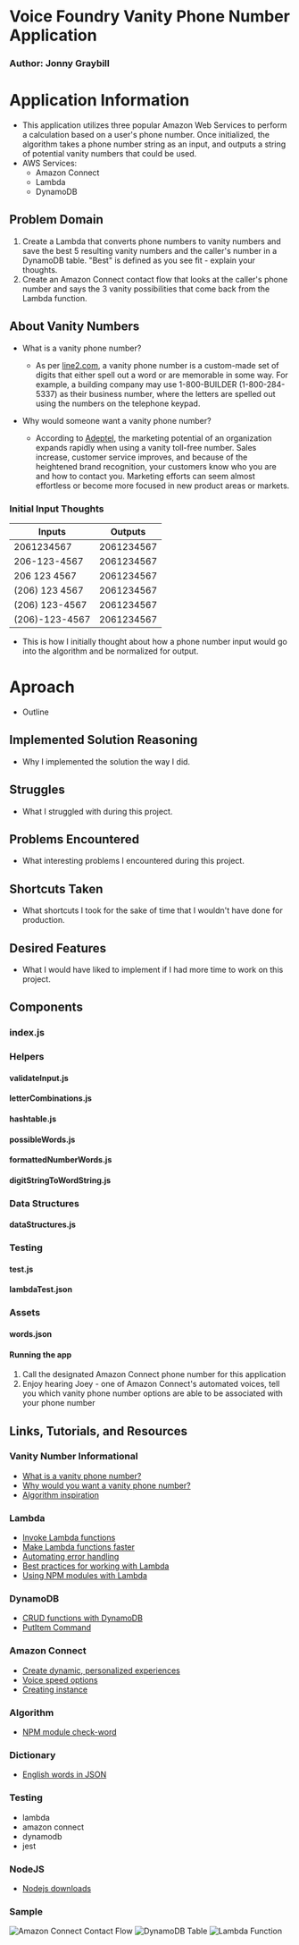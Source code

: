# Voice Foundry Vanity Phone Number Application

### Author: Jonny Graybill

# Application Information
* This application utilizes three popular Amazon Web Services to perform a calculation based on a user's phone number. Once initialized, the algorithm takes a phone number string as an input, and outputs a string of potential vanity numbers that could be used.
* AWS Services:
  * Amazon Connect
  * Lambda
  * DynamoDB

## Problem Domain
1.	Create a Lambda that converts phone numbers to vanity numbers and save the best 5 resulting vanity numbers and the caller's number in a DynamoDB table. "Best" is defined as you see fit - explain your thoughts.
2.	Create an Amazon Connect contact flow that looks at the caller's phone number and says the 3 vanity possibilities that come back from the Lambda function.

## About Vanity Numbers
* What is a vanity phone number?
  * As per [line2.com](https://www.line2.com/articles/should-you-get-a-vanity-phone-number-for-your-business/), a vanity phone number is a custom-made set of digits that either spell out a word or are memorable in some way. For example, a building company may use 1-800-BUILDER (1-800-284-5337) as their business number, where the letters are spelled out using the numbers on the telephone keypad.

* Why would someone want a vanity phone number?
  * According to [Adeptel](http://www.adeptel.com/vanity.asp), the marketing potential of an organization expands rapidly when using a vanity toll-free number. Sales increase, customer service improves, and because of the heightened brand recognition, your customers know who you are and how to contact you. Marketing efforts can seem almost effortless or become more focused in new product areas or markets.

### Initial Input Thoughts
| Inputs         | Outputs       |
| ---------------|:-------------:|
| 2061234567     | 2061234567    |
| 206-123-4567   | 2061234567    |
| 206 123 4567   | 2061234567    |
| (206) 123 4567 | 2061234567    |
| (206) 123-4567 | 2061234567    |
| (206)-123-4567 | 2061234567    |
* This is how I initially thought about how a phone number input would go into the algorithm and be normalized for output.

# Aproach
* Outline

## Implemented Solution Reasoning
* Why I implemented the solution the way I did.

## Struggles
* What I struggled with during this project.

## Problems Encountered
* What interesting problems I encountered during this project.

## Shortcuts Taken
* What shortcuts I took for the sake of time that I wouldn't have done for production.

## Desired Features
* What I would have liked to implement if I had more time to work on this project.

## Components
### index.js

### Helpers
  #### validateInput.js
  #### letterCombinations.js
  #### hashtable.js
  #### possibleWords.js
  #### formattedNumberWords.js
  #### digitStringToWordString.js

### Data Structures
  #### dataStructures.js

### Testing
  #### test.js
  #### lambdaTest.json

### Assets
  #### words.json

#### Running the app
1. Call the designated Amazon Connect phone number for this application
2. Enjoy hearing Joey - one of Amazon Connect's automated voices, tell you which vanity phone number options are able to be associated with your phone number

## Links, Tutorials, and Resources
### Vanity Number Informational
  * [What is a vanity phone number?](https://www.line2.com/articles/should-you-get-a-vanity-phone-number-for-your-business/)
  * [Why would you want a vanity phone number?](http://www.adeptel.com/vanity.asp)
  * [Algorithm inspiration](https://phonespell.org/phonespell.html)

### Lambda
  * [Invoke Lambda functions](https://docs.aws.amazon.com/lambda/latest/dg/API_Invoke.html)
  * [Make Lambda functions faster](https://www.webiny.com/blog/5-tips-to-make-your-lambda-functions-run-faster-and-cheaper)
  * [Automating error handling](https://aws.amazon.com/blogs/compute/automating-aws-lambda-function-error-handling-with-aws-step-functions/)
  * [Best practices for working with Lambda](https://docs.aws.amazon.com/lambda/latest/dg/best-practices.html)
  * [Using NPM modules with Lambda](https://stackoverflow.com/questions/34437900/how-to-load-npm-modules-in-aws-lambda#:~:text=37-,A%20.,%2C%20committing%20to%20git%2C%20etc)

### DynamoDB
  * [CRUD functions with DynamoDB](https://docs.aws.amazon.com/amazondynamodb/latest/developerguide/GettingStarted.NodeJs.03.html)
  * [PutItem Command](https://docs.aws.amazon.com/amazondynamodb/latest/APIReference/API_PutItem.html)

### Amazon Connect
  * [Create dynamic, personalized experiences](https://aws.amazon.com/blogs/contact-center/creating-dynamic-personalized-experiences-in-amazon-connect/)
  * [Voice speed options](https://docs.aws.amazon.com/polly/latest/dg/voice-speed-vip.html)
  * [Creating instance](https://www.youtube.com/watch?v=oZCIogaOYeo&list=PL4SEtvjUqihF_n-OjIsHwqqayTsAToBOx&index=5)

### Algorithm
  * [NPM module check-word](https://www.npmjs.com/package/check-word)

### Dictionary
  * [English words in JSON](https://github.com/dwyl/english-words)

### Testing
  * lambda
  * amazon connect
  * dynamodb
  * jest

### NodeJS
  * [Nodejs downloads](https://nodejs.org/en/)

### Sample
![Amazon Connect Contact Flow](./assets/img/connect-flow.png)
![DynamoDB Table](./assets/img/dynamodb-table.png)
![Lambda Function](./assets/img/lambda.png)